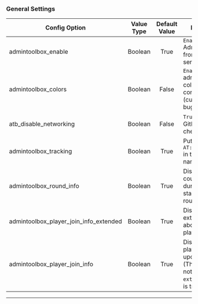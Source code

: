 
### General Settings

Config Option | Value Type | Default Value | Description
--- | :---: | :---: | ---
admintoolbox_enable | Boolean | True | `Enable / Disable` AdminToolbox from loading on server start
admintoolbox_colors | Boolean | False | `Enable/Disable` admintoolbox colors in server console (currently bugged)
atb_disable_networking | Boolean | False | `True` disables all GitHub version checking.
admintoolbox_tracking | Boolean | True | Puts an invisible `AT:VersionNumber` in the server name
admintoolbox_round_info | Boolean | True | Displays round-count and duration on start/end of round
admintoolbox_player_join_info_extended | Boolean | True | Displays extended info about joining player
admintoolbox_player_join_info | Boolean | True | Displays joining player's name upon joining. (This does nothing if `extended` version is true)
***